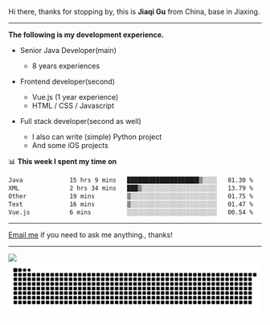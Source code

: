 Hi there, thanks for stopping by, this is **Jiaqi Gu** from China, base in Jiaxing.

---

**The following is my development experience.**

- Senior Java Developer(main)
  - 8 years experiences

- Frontend developer(second)
  - Vue.js (1 year experience)
  - HTML / CSS / Javascript
  
- Full stack developer(second as well)
  - I also can write (simple) Python project
  - And some iOS projects

📊 **This week I spent my time on**
<!--START_SECTION:waka-->

```text
Java             15 hrs 9 mins   ████████████████████▒░░░░   81.30 %
XML              2 hrs 34 mins   ███▒░░░░░░░░░░░░░░░░░░░░░   13.79 %
Other            19 mins         ▒░░░░░░░░░░░░░░░░░░░░░░░░   01.75 %
Text             16 mins         ▒░░░░░░░░░░░░░░░░░░░░░░░░   01.47 %
Vue.js           6 mins          ░░░░░░░░░░░░░░░░░░░░░░░░░   00.54 %
```

<!--END_SECTION:waka-->

---

[Email me](mailto:htk2klwgr@mozmail.com?subject=Hiring_from_GitHub) if you need to ask me anything., thanks!

---

![]( https://visitor-badge.glitch.me/badge?page_id=githubgujiaqi)
![]( https://github.com/droid-Q/droid-Q/raw/output/github-contribution-grid-snake.svg#gh-dark-mode-only)
